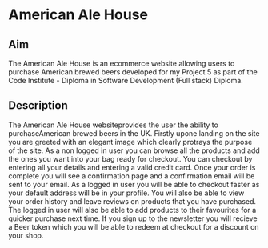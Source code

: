 # American Ale House

## Aim
The American Ale House is an ecommerce website allowing users to purchase American brewed beers developed for my Project 5 as part of the Code Institute - Diploma in Software Development (Full stack) Diploma.

## Description
The American Ale House websiteprovides the user the ability to purchaseAmerican brewed beers in the UK. Firstly upone landing on the site you are greeted with an elegant image which clearly protrays the purpose of the site. As a non logged in user you can browse all the products and add the ones you want into your bag ready for checkout. You can checkout by entering all your details and entering a valid credit card. Once your order is complete you will see a confirmation page and a confirmation email will be sent to your email. As a logged in user you will be able to checkout faster as your default address will be in your profile. You will also be able to view your order history and leave reviews on products that you have purchased. The logged in user will also be able to add products to their favourites for a quicker purchase next time. If you sign up to the newsletter you will recieve a Beer token which you will be able to redeem at checkout for a discount on your shop.
